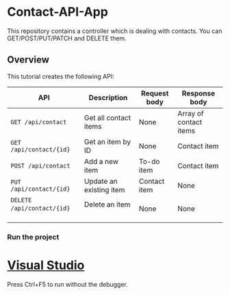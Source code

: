 # Contact-API-App
This repository contains a controller which is dealing with contacts. You can GET/POST/PUT/PATCH and DELETE them.

## Overview

This tutorial creates the following API:

|API | Description | Request body | Response body |
|--- | ---- | ---- | ---- |
|`GET /api/contact` | Get all contact items | None | Array of contact items|
|`GET /api/contact/{id}` | Get an item by ID | None | Contact item|
|`POST /api/contact` | Add a new item | To-do item | Contact item |
|`PUT /api/contact/{id}` | Update an existing item &nbsp; | Contact item | None |
|`DELETE /api/contact/{id}` &nbsp; &nbsp; | Delete an item &nbsp; &nbsp; | None | None|


### Run the project

# [Visual Studio](#tab/visual-studio)

Press Ctrl+F5 to run without the debugger.
